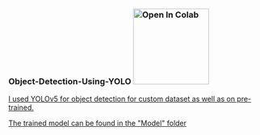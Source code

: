 

<h3> Object-Detection-Using-YOLO <a href= "https://colab.research.google.com/github/shahkarKhan24/Object-Detection-Using-YOLO/blob/main/Object_Detection.ipynb?authuser=1">   <img src="https://colab.research.google.com/assets/colab-badge.svg" width="150" alt="Open In Colab"/>
</h3>
I used YOLOv5 for object detection for custom dataset as well as on pre-trained.

The trained model can be found in the "Model" folder 

